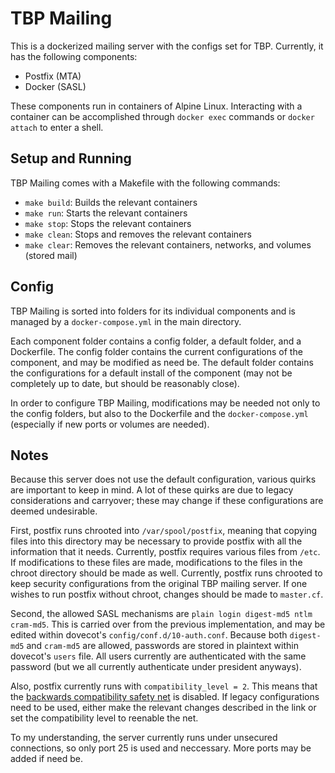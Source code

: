 # TBP Mailing

This is a dockerized mailing server with the configs set for TBP. Currently, it has the following components:

  * Postfix (MTA)
  * Docker  (SASL)
  
These components run in containers of Alpine Linux. Interacting with a container can be accomplished through `docker exec` commands or `docker attach` to enter a shell.
  
## Setup and Running

TBP Mailing comes with a Makefile with the following commands:

  * `make build`: Builds the relevant containers
  * `make run`: Starts the relevant containers
  * `make stop`: Stops the relevant containers
  * `make clean`: Stops and removes the relevant containers
  * `make clear`: Removes the relevant containers, networks, and volumes (stored mail)
  
## Config

TBP Mailing is sorted into folders for its individual components and is managed by a `docker-compose.yml` in the main directory. 

Each component folder contains a config folder, a default folder, and a Dockerfile. The config folder contains the current configurations of the component, and may be modified as need be. The default folder contains the configurations for a default install of the component (may not be completely up to date, but should be reasonably close). 

In order to configure TBP Mailing, modifications may be needed not only to the config folders, but also to the Dockerfile and the `docker-compose.yml` (especially if new ports or volumes are needed).

## Notes

Because this server does not use the default configuration, various quirks are important to keep in mind. A lot of these quirks are due to legacy considerations and carryover; these may change if these configurations are deemed undesirable.

First, postfix runs chrooted into `/var/spool/postfix`, meaning that copying files into this directory may be necessary to provide postfix with all the information that it needs. Currently, postfix requires various files from `/etc`. If modifications to these files are made, modifications to the files in the chroot directory should be made as well. Currently, postfix runs chrooted to keep security configurations from the original TBP mailing server. If one wishes to run postfix without chroot, changes should be made to `master.cf`.

Second, the allowed SASL mechanisms are `plain login digest-md5 ntlm cram-md5`. This is carried over from the previous implementation, and may be edited within dovecot's `config/conf.d/10-auth.conf`. Because both `digest-md5` and `cram-md5` are allowed, passwords are stored in plaintext within dovecot's `users` file. All users currently are authenticated with the same password (but we all currently authenticate under president anyways).

Also, postfix currently runs with `compatibility_level = 2`. This means that the [backwards compatibility safety net](http://www.postfix.org/COMPATIBILITY_README.html) is disabled. If legacy configurations need to be used, either make the relevant changes described in the link or set the compatibility level to reenable the net.

To my understanding, the server currently runs under unsecured connections, so only port 25 is used and neccessary. More ports may be added if need be. 
  
